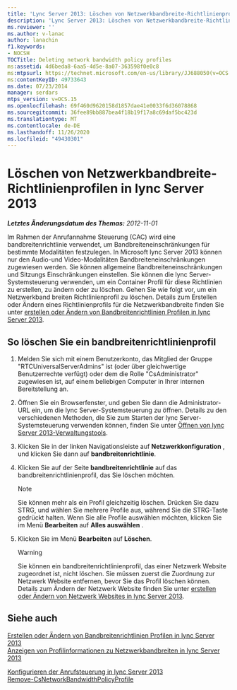 ```yaml
---
title: 'Lync Server 2013: Löschen von Netzwerkbandbreite-Richtlinienprofilen'
description: 'Lync Server 2013: Löschen von Netzwerkbandbreite-Richtlinienprofilen'
ms.reviewer: ''
ms.author: v-lanac
author: lanachin
f1.keywords:
- NOCSH
TOCTitle: Deleting network bandwidth policy profiles
ms:assetid: 4d6beda8-6aa5-4d5e-8a07-363598f0e0c8
ms:mtpsurl: https://technet.microsoft.com/en-us/library/JJ688050(v=OCS.15)
ms:contentKeyID: 49733643
ms.date: 07/23/2014
manager: serdars
mtps_version: v=OCS.15
ms.openlocfilehash: 69f460d9620158d1857dae41e0033f6d36078868
ms.sourcegitcommit: 36fee89bb887bea4f18b19f17a8c69daf5bc423d
ms.translationtype: MT
ms.contentlocale: de-DE
ms.lasthandoff: 11/26/2020
ms.locfileid: "49430301"
---
```

# <a name="deleting-network-bandwidth-policy-profiles-in-lync-server-2013"></a>Löschen von Netzwerkbandbreite-Richtlinienprofilen in lync Server 2013

<div data-xmlns="http://www.w3.org/1999/xhtml">

<div class="topic" data-xmlns="http://www.w3.org/1999/xhtml" data-msxsl="urn:schemas-microsoft-com:xslt" data-cs="https://msdn.microsoft.com/">

<div data-asp="https://msdn2.microsoft.com/asp">



</div>

<div id="mainSection">

<div id="mainBody">

<span> </span>

_**Letztes Änderungsdatum des Themas:** 2012-11-01_

Im Rahmen der Anrufannahme Steuerung (CAC) wird eine bandbreitenrichtlinie verwendet, um Bandbreiteneinschränkungen für bestimmte Modalitäten festzulegen. In Microsoft lync Server 2013 können nur den Audio-und Video-Modalitäten Bandbreiteneinschränkungen zugewiesen werden. Sie können allgemeine Bandbreiteneinschränkungen und Sitzungs Einschränkungen einstellen. Sie können die lync Server-Systemsteuerung verwenden, um ein Container Profil für diese Richtlinien zu erstellen, zu ändern oder zu löschen. Gehen Sie wie folgt vor, um ein Netzwerkband breiten Richtlinienprofil zu löschen. Details zum Erstellen oder Ändern eines Richtlinienprofils für die Netzwerkbandbreite finden Sie unter [erstellen oder Ändern von Bandbreitenrichtlinien Profilen in lync Server 2013](lync-server-2013-creating-or-modifying-bandwidth-policy-profiles.md).

<div>

## <a name="to-delete-a-bandwidth-policy-profile"></a>So löschen Sie ein bandbreitenrichtlinienprofil

1.  Melden Sie sich mit einem Benutzerkonto, das Mitglied der Gruppe "RTCUniversalServerAdmins" ist (oder über gleichwertige Benutzerrechte verfügt) oder dem die Rolle "CsAdministrator" zugewiesen ist, auf einem beliebigen Computer in Ihrer internen Bereitstellung an.

2.  Öffnen Sie ein Browserfenster, und geben Sie dann die Administrator-URL ein, um die lync Server-Systemsteuerung zu öffnen. Details zu den verschiedenen Methoden, die Sie zum Starten der lync Server-Systemsteuerung verwenden können, finden Sie unter [Öffnen von lync Server 2013-Verwaltungstools](lync-server-2013-open-lync-server-administrative-tools.md).

3.  Klicken Sie in der linken Navigationsleiste auf **Netzwerkkonfiguration** , und klicken Sie dann auf **bandbreitenrichtlinie**.

4.  Klicken Sie auf der Seite **bandbreitenrichtlinie** auf das bandbreitenrichtlinienprofil, das Sie löschen möchten.
    
    <div>
    

    > [!NOTE]  
    > Sie können mehr als ein Profil gleichzeitig löschen. Drücken Sie dazu STRG, und wählen Sie mehrere Profile aus, während Sie die STRG-Taste gedrückt halten. Wenn Sie alle Profile auswählen möchten, klicken Sie im Menü <STRONG>Bearbeiten</STRONG> auf <STRONG>Alles auswählen</STRONG> .

    
    </div>

5.  Klicken Sie im Menü **Bearbeiten** auf **Löschen**.
    
    <div>
    

    > [!WARNING]  
    > Sie können ein bandbreitenrichtlinienprofil, das einer Netzwerk Website zugeordnet ist, nicht löschen. Sie müssen zuerst die Zuordnung zur Netzwerk Website entfernen, bevor Sie das Profil löschen können. Details zum Ändern der Netzwerk Website finden Sie unter <A href="lync-server-2013-creating-or-modifying-network-sites.md">erstellen oder Ändern von Netzwerk Websites in lync Server 2013</A>.

    
    </div>

</div>

<div>

## <a name="see-also"></a>Siehe auch


[Erstellen oder Ändern von Bandbreitenrichtlinien Profilen in lync Server 2013](lync-server-2013-creating-or-modifying-bandwidth-policy-profiles.md)  
[Anzeigen von Profilinformationen zu Netzwerkbandbreiten in lync Server 2013](lync-server-2013-viewing-network-bandwidth-policy-profile-information.md)  


[Konfigurieren der Anrufsteuerung in lync Server 2013](lync-server-2013-configure-call-admission-control.md)  
[Remove-CsNetworkBandwidthPolicyProfile](https://docs.microsoft.com/powershell/module/skype/Remove-CsNetworkBandwidthPolicyProfile)  
  

</div>

</div>

<span> </span>

</div>

</div>

</div>

